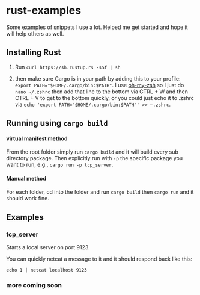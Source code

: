 # rust-examples
Some examples of snippets I use a lot. Helped me get started and hope it will help others as well.

## Installing Rust

1. Run `curl https://sh.rustup.rs -sSf | sh`

2. then make sure Cargo is in your path by adding this to your profile: `export PATH="$HOME/.cargo/bin:$PATH"`. I use [oh-my-zsh](https://ohmyz.sh) so I just do `nano ~/.zshrc` then add that line to the bottom via CTRL + W and then CTRL + V to get to the bottom quickly, or you could just echo it to .zshrc via `echo 'export PATH="$HOME/.cargo/bin:$PATH"' >> ~.zshrc`.


## Running using `cargo build`

#### virtual manifest method

From the root folder simply run `cargo build` and it will build every sub directory package. Then explicitly run with `-p` the specific package you want to run, e.g., `cargo run -p tcp_server`. 

#### Manual method

For each folder, cd into the folder and run `cargo build` then `cargo run` and it should work fine.

## Examples

### tcp_server

Starts a local server on port 9123. 

You can quickly netcat a message to it and it should respond back like this: 

`echo 1 | netcat localhost 9123`

### more coming soon

